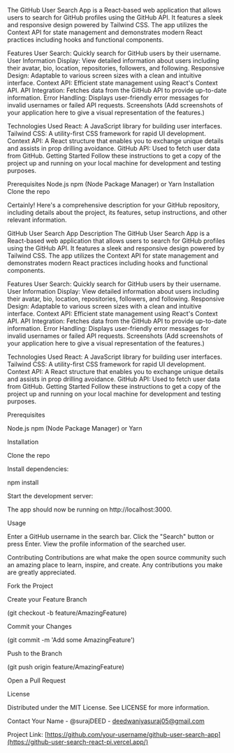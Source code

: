 The GitHub User Search App is a React-based web application that allows users to search for GitHub profiles using the GitHub API. It features a sleek and responsive design powered by Tailwind CSS. The app utilizes the Context API for state management and demonstrates modern React practices including hooks and functional components.

Features User Search: Quickly search for GitHub users by their username. User Information Display: View detailed information about users including their avatar, bio, location, repositories, followers, and following. Responsive Design: Adaptable to various screen sizes with a clean and intuitive interface. Context API: Efficient state management using React's Context API. API Integration: Fetches data from the GitHub API to provide up-to-date information. Error Handling: Displays user-friendly error messages for invalid usernames or failed API requests. Screenshots (Add screenshots of your application here to give a visual representation of the features.)

Technologies Used React: A JavaScript library for building user interfaces. Tailwind CSS: A utility-first CSS framework for rapid UI development. Context API: A React structure that enables you to exchange unique details and assists in prop drilling avoidance. GitHub API: Used to fetch user data from GitHub. Getting Started Follow these instructions to get a copy of the project up and running on your local machine for development and testing purposes.

Prerequisites Node.js npm (Node Package Manager) or Yarn Installation Clone the repo

Certainly! Here's a comprehensive description for your GitHub repository, including details about the project, its features, setup instructions, and other relevant information.

GitHub User Search App Description The GitHub User Search App is a React-based web application that allows users to search for GitHub profiles using the GitHub API. It features a sleek and responsive design powered by Tailwind CSS. The app utilizes the Context API for state management and demonstrates modern React practices including hooks and functional components.

Features User Search: Quickly search for GitHub users by their username. User Information Display: View detailed information about users including their avatar, bio, location, repositories, followers, and following. Responsive Design: Adaptable to various screen sizes with a clean and intuitive interface. Context API: Efficient state management using React's Context API. API Integration: Fetches data from the GitHub API to provide up-to-date information. Error Handling: Displays user-friendly error messages for invalid usernames or failed API requests. Screenshots (Add screenshots of your application here to give a visual representation of the features.)

Technologies Used React: A JavaScript library for building user interfaces. Tailwind CSS: A utility-first CSS framework for rapid UI development. Context API: A React structure that enables you to exchange unique details and assists in prop drilling avoidance. GitHub API: Used to fetch user data from GitHub. Getting Started Follow these instructions to get a copy of the project up and running on your local machine for development and testing purposes.

Prerequisites

Node.js npm (Node Package Manager) or Yarn

Installation

Clone the repo

Install dependencies:

npm install

Start the development server:

The app should now be running on http://localhost:3000.

Usage

Enter a GitHub username in the search bar. Click the "Search" button or press Enter. View the profile information of the searched user.

Contributing Contributions are what make the open source community such an amazing place to learn, inspire, and create. Any contributions you make are greatly appreciated.

Fork the Project 

Create your Feature Branch 

(git checkout -b feature/AmazingFeature) 

Commit your Changes 

(git commit -m 'Add some AmazingFeature') 

Push to the Branch 

(git push origin feature/AmazingFeature) 

Open a Pull Request

License

Distributed under the MIT License. See LICENSE for more information.

Contact Your Name - @surajDEED - deedwaniyasuraj05@gmail.com

Project Link: [https://github.com/your-username/github-user-search-app](https://github-user-search-react-pi.vercel.app/)

